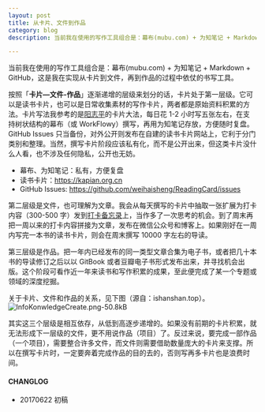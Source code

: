 ```yaml
---
layout: post
title: 从卡片、文件到作品
category: blog
description: 当前我在使用的写作工具组合是：幕布(mubu.com) + 为知笔记 + Markdown + GitHub。

---
```


当前我在使用的写作工具组合是：幕布(mubu.com) + 为知笔记 + Markdown + GitHub，这是我在实现从卡片到文件，再到作品的过程中依仗的书写工具。

按照「**卡片—文件-作品**」逐渐递增的层级来划分的话，卡片处于第一层级。它可以是读书卡片，也可以是日常收集素材的写作卡片，两者都是原始资料积累的方法。卡片写法我参考的是[阳志平][1]的卡片大法，每日花 1-2 小时写五张左右，在支持树状结构的幕布（或 WorkFlowy）撰写，再用为知笔记存放，方便随时复盘。GitHub Issues 只当备份，对外公开则发布在自建的读书卡片网站上，它利于分门类别和整理。当然，撰写卡片阶段应该私有化，而不是公开出来，但这类卡片没什么人看，也不涉及任何隐私，公开也无妨。
 
 - 幕布、为知笔记：私有，方便复盘
 - 读书卡片：https://kapian.org.cn
 - GitHub Issues: https://github.com/weihaisheng/ReadingCard/issues

第二层级是文件，也可理解为文章。我会从每天撰写的卡片中抽取一张扩展为打卡内容（300-500 字）发到[打卡备忘录][2]上，当作多了一次思考的机会。到了周末再把一周以来的打卡内容拼接为文章，发布在微信公众号和博客上。如果刚好在一周内写完一本书的读书卡片，则会在周末撰写 10000 字左右的导读。

第三层级是作品。把一年内已经发布的同一类型文章合集为电子书，或者把几十本书的导读修订之后以以 GitBook 或者豆瓣电子书形式发布出来，并寻找机会出版。这个阶段可看作近一年来读书和写作积累的成果，至此便完成了某一个专题或领域的深度挖掘。

关于卡片、文件和作品的关系，见下图（源自：ishanshan.top）。
![InfoKonwledgeCreate.png-50.8kB][3]

其实这三个层级是相互依存，从低到高逐步递增的。如果没有前期的卡片积累，就无法形成下一层级的文件，更不用说作品（项目）了。反过来说，要完成一部作品（一个项目），需要整合许多文件，而文件则需要借助数量庞大的卡片来支撑。所以在撰写卡片时，一定要奔着完成作品的目的去的，否则写再多卡片也是浪费时间。


#### **CHANGLOG**
- 20170622  初稿


  [1]: https://kapian.org.cn/p/2-rules
  [2]: https://daka.weihaisheng.com
  [3]: https://www.weihaisheng.com/images/kap.png
